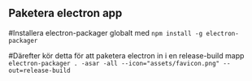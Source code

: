 ## Paketera electron app
#Installera electron-packager globalt med
`npm install -g electron-packager`

#Därefter kör detta för att paketera electron in i en release-build mapp
`electron-packager . -asar -all --icon="assets/favicon.png" --out=release-build`

